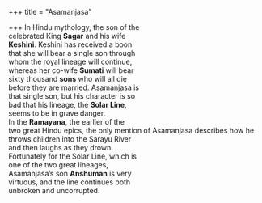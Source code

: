 +++
title = "Asamanjasa"

+++
In Hindu mythology, the son of the  
celebrated King **Sagar** and his wife  
**Keshini**. Keshini has received a boon  
that she will bear a single son through  
whom the royal lineage will continue,  
whereas her co-wife **Sumati** will bear  
sixty thousand **sons** who will all die  
before they are married. Asamanjasa is  
that single son, but his character is so  
bad that his lineage, the **Solar Line**,  
seems to be in grave danger.  
In the **Ramayana**, the earlier of the  
two great Hindu epics, the only mention of Asamanjasa describes how he  
throws children into the Sarayu River  
and then laughs as they drown.  
Fortunately for the Solar Line, which is  
one of the two great lineages,  
Asamanjasa’s son **Anshuman** is very  
virtuous, and the line continues both  
unbroken and uncorrupted.